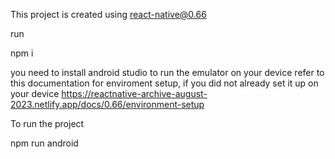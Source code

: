 This project is created using react-native@0.66

run 

npm i

you need to install android studio to run the emulator on your device 
refer to this documentation for enviroment setup, if you did not already set it up on your device
https://reactnative-archive-august-2023.netlify.app/docs/0.66/environment-setup

To run the project

npm run android
